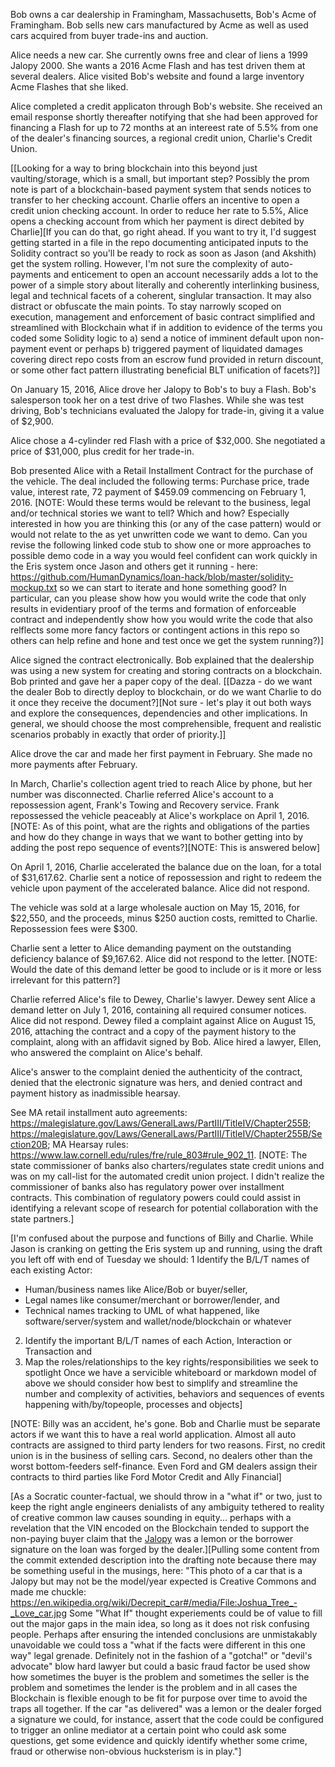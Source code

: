 Bob owns a car dealership in Framingham, Massachusetts, Bob's Acme of Framingham. Bob sells new cars manufactured by Acme as well as used cars acquired from buyer trade-ins and auction. 

Alice needs a new car. She currently owns free and clear of liens a 1999 Jalopy 2000. She wants a 2016 Acme Flash and has test driven them at several dealers. Alice visited Bob's website and found a large inventory Acme Flashes that she liked. 

Alice completed a credit applicaton through Bob's website. She received an email response shortly thereafter notifying that she had been approved for financing a Flash for up to 72 months at an intereest rate of 5.5% from one of the dealer's financing sources, a regional credit union, Charlie's Credit Union. 

[[Looking for a way to bring blockchain into this beyond just vaulting/storage, which is a small, but important step? Possibly the prom note is part of a blockchain-based payment system that sends notices to transfer to her checking account. Charlie offers an incentive to open a credit union checking account. In order to reduce her rate to 5.5%, Alice opens a checking account from which her payment is direct debited by Charlie][If you can do that, go right ahead.  If you want to try it, I'd suggest getting started in a file in the repo documenting anticipated inputs to the Solidity contract so you'll be ready to rock as soon as Jason (and Akshith) get the system rolling.  However, I'm not sure the complexity of auto-payments and enticement to open an account necessarily adds a lot to the power of a simple story about literally and coherently interlinking business, legal and technical facets of a coherent, singlular transaction.  It may also distract or obfuscate the main points.  To stay narrowly scoped on execution, management and enforcement of basic contract simplified and streamlined with Blockchain what if in addition to evidence of the terms you coded some Solidity logic to a) send a notice of imminent default upon non-payment event or perhaps b) triggered payment of liquidated damages covering direct repo costs from an escrow fund provided in return discount, or some other fact pattern illustrating beneficial BLT unification of facets?]]

On January 15, 2016, Alice drove her Jalopy to Bob's to buy a Flash. Bob's salesperson took her on a test drive of two Flashes.  While she was test driving, Bob's technicians evaluated the Jalopy for trade-in, giving it a value of $2,900.

Alice chose a 4-cylinder red Flash with a price of $32,000. She negotiated a price of $31,000, plus credit for her trade-in.

Bob presented Alice with a Retail Installment Contract for the purchase of the vehicle. The deal included the following terms: Purchase price, trade value, interest rate, 72 payment of $459.09 commencing on February 1, 2016. [NOTE: Would these terms would be relevant to the business, legal and/or technical stories we want to tell? Which and how? Especially interested in how you are thinking this (or any of the case pattern) would or would not relate to the as yet unwritten code we want to demo.  Can you revise the following linked code stub to show one or more approaches to possible demo code in a way you would feel confident can work quickly in the Eris system once Jason and others get it running - here: https://github.com/HumanDynamics/loan-hack/blob/master/solidity-mockup.txt so we can start to iterate and hone something good?  In particular, can you please show how you would write the code that only results in evidentiary proof of the terms and formation of enforceable contract and independently show how you would write the code that also relflects some more fancy factors or contingent actions in this repo so others can help refine and hone and test once we get the system running?)]

Alice signed the contract electronically. Bob explained that the dealership was using a new system for creating and storing contracts on a blockchain. Bob printed and gave her a paper copy of the deal. [[Dazza - do we want the dealer Bob to directly deploy to blockchain, or do we want Charlie to do it once they receive the document?][Not sure - let's play it out both ways and explore the consequences, dependencies and other implications.  In general, we should choose the most comprehensible, frequent and realistic scenarios probably in exactly that order of priority.]]

Alice drove the car and made her first payment in February. She made no more payments after February.

In March, Charlie's collection agent tried to reach Alice by phone, but her number was disconnected. Charlie referred Alice's account to a repossession agent, Frank's Towing and Recovery service. Frank repossessed the vehicle peaceably at Alice's workplace on April 1, 2016. [NOTE: As of this point, what are the rights and obligations of the parties and how do they change in ways that we want to bother getting into by adding the post repo sequence of events?][NOTE: This is answered below]

On April 1, 2016, Charlie accelerated the balance due on the loan, for a total of $31,617.62. Charlie sent a notice of repossession and right to redeem the vehicle upon payment of the accelerated balance. Alice did not respond.

The vehicle was sold at a large wholesale auction on May 15, 2016, for $22,550, and the proceeds, minus $250 auction costs, remitted to Charlie. Repossession fees were $300. 

Charlie sent a letter to Alice demanding payment on the outstanding deficiency balance of $9,167.62.   Alice did not respond to the letter. [NOTE: Would the date of this demand letter be good to include or is it more or less irrelevant for this pattern?]

Charlie referred Alice's file to Dewey, Charlie's lawyer. Dewey sent Alice a demand letter on July 1, 2016, containing all required consumer notices. Alice did not respond. Dewey filed a complaint against Alice on August 15, 2016, attaching the contract and a copy of the payment history to the complaint, along with an affidavit signed by Bob.  Alice hired a lawyer, Ellen, who answered the complaint on Alice's behalf. 

Alice's answer to the complaint denied the authenticity of the contract, denied that the electronic signature was hers, and denied contract and payment history as inadmissible hearsay.

See MA retail installment auto agreements: https://malegislature.gov/Laws/GeneralLaws/PartIII/TitleIV/Chapter255B; https://malegislature.gov/Laws/GeneralLaws/PartIII/TitleIV/Chapter255B/Section20B; MA Hearsay rules: https://www.law.cornell.edu/rules/fre/rule_803#rule_902_11.  [NOTE: The state commissioner of banks also charters/regulates state credit unions and was on my call-list for the automated credit union project.  I didn't realize the commissioner of banks also has regulatory power over installment contracts.  This combination of regulatory powers could could assist in identifying a relevant scope of research for potential collaboration with the state partners.]


[I'm confused about the purpose and functions of Billy and Charlie.  While Jason is cranking on getting the Eris system up and running, using the draft you left off with end of Tuesday we should:
1 Identify the B/L/T names of each existing Actor:
* Human/business names like Alice/Bob or buyer/seller, 
* Legal names like consumer/merchant or borrower/lender,  and 
* Technical names tracking to UML of what happened, like software/server/system and wallet/node/blockchain or whatever
2. Identify the important B/L/T names of each Action, Interaction or Transaction and
3. Map the roles/relationships to the key rights/responsibilities we seek to spotlight
Once we have a servicible whiteboard or markdown model of above we should consider how best to simplify and streamline the number and complexity of activities, behaviors and sequences of events happening with/by/topeople, processes and objects]

[NOTE: Billy was an accident, he's gone. Bob and Charlie must be separate actors if we want this to have a real world application. Almost all auto contracts are assigned to third party lenders for two reasons. First, no credit union is in the business of selling cars. Second, no dealers other than the worst bottom-feeders self-finance. Even Ford and GM dealers assign their contracts to third parties like Ford Motor Credit and Ally Financial]

[As a Socratic counter-factual, we should throw in a "what if" or two, just to keep the right angle engineers denialists of any ambiguity tethered to reality of creative common law causes sounding in equity... perhaps with a revelation that the VIN encoded on the Blockchain tended to support the non-paying buyer claim that the [Jalopy](https://en.wikipedia.org/wiki/Decrepit_car#/media/File:Joshua_Tree_-_Love_car.jpg) was a lemon or the borrower signature on the loan was forged by the dealer.][Pulling some content from the commit extended description into the drafting note because there may be something useful in the musings, here: "This photo of a car that is a Jalopy but may not be the model/year expected is Creative Commons and made me chuckle: https://en.wikipedia.org/wiki/Decrepit_car#/media/File:Joshua_Tree_-_Love_car.jpg   Some "What If" thought experiements could be of value to fill out the major gaps in the main idea, so long as it does not risk confusing people. Perhaps after ensuring the intended conclusions are unmistakably unavoidable we could toss a "what if the facts were different in this one way" legal grenade.  Definitely not in the fashion of a "gotcha!" or "devil's advocate" blow hard lawyer but could a basic fraud factor be used show how sometimes the buyer is the problem and sometimes the seller is the problem and sometimes the lender is the problem and in all cases the Blockchain is flexible enough to be fit for purpose over time to avoid the traps all together.  If the car "as delivered" was a lemon or the dealer forged a signature we could, for instance, assert that the code could be configured to trigger an online mediator at a certain point who could ask some questions, get some evidence and quickly identify whether some crime, fraud or otherwise non-obvious hucksterism is in play."]
